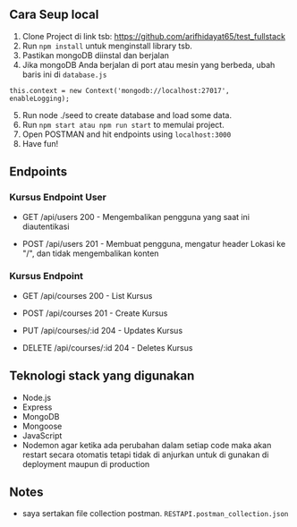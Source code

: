## Cara Seup local
1. Clone Project di link tsb:
https://github.com/arifhidayat65/test_fullstack
2. Run `npm install` untuk menginstall library tsb.
3. Pastikan mongoDB diinstal dan berjalan
4. Jika mongoDB Anda berjalan di port atau mesin yang berbeda, ubah baris ini di `database.js`
```    
this.context = new Context('mongodb://localhost:27017', enableLogging);
```
5. Run node ./seed to create database and load some data.
6. Run `npm start atau npm run start` to memulai project.
7. Open POSTMAN and hit endpoints using `localhost:3000`
8. Have fun!

## Endpoints

### Kursus Endpoint User
- GET /api/users 200 - Mengembalikan pengguna yang saat ini diautentikasi

- POST /api/users 201 - Membuat pengguna, mengatur header Lokasi ke "/", dan tidak mengembalikan konten

### Kursus Endpoint
- GET /api/courses 200 - List Kursus

- POST /api/courses 201 - Create Kursus

- PUT /api/courses/:id 204 - Updates Kursus

- DELETE /api/courses/:id 204 - Deletes Kursus

## Teknologi stack yang digunakan
- Node.js
- Express
- MongoDB
- Mongoose
- JavaScript
- Nodemon agar ketika ada perubahan dalam setiap code maka akan restart secara otomatis tetapi tidak di anjurkan untuk di gunakan di deployment maupun di production

## Notes
- saya sertakan file collection postman.
`RESTAPI.postman_collection.json`




